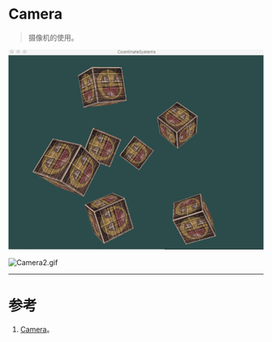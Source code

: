 # Camera

> 摄像机的使用。

![Camera.gif](../Camera.gif)

![Camera2.gif](Camera2.gif)



---


# 参考
1. [Camera](https://learnopengl.com/Getting-started/Camera)。